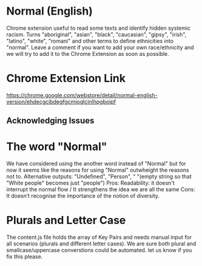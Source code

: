 # Normal (English)
Chrome extension useful to read some texts and identify hidden systemic racism. Turns "aboriginal", "asian", "black", "caucasian", "gipsy", "irish", "latino", "white", "romani" and other terms to define ethnicities into "normal". Leave a comment if you want to add your own race/ethnicity and we will try to add it to the Chrome Extension as soon as possible.

# Chrome Extension Link
https://chrome.google.com/webstore/detail/normal-english-version/ehdecgcibdegfgcmjoglcinlhpgboipf

## Acknowledging Issues
# The word "Normal"
We have considered using the another word instead of "Normal" but for now it seems like the reasons for using "Normal" outwheight the reasons not to.
Alternative outputs: "Undefined", "Person", " "(empty string so that "White people" becomes just "people")
Pros: 
Readability: it doesn't interrupt the normal flow / It strengthens the idea we are all the same
Cons: 
It doesn’t recognise the importance of the notion of diversity. 

# Plurals and Letter Case 
The content.js file holds the array of Key Pairs and needs manual input for all scenarios (plurals and different letter cases). We are sure both plural and smallcase/uppercase converstions could be automated. let us know if you  fix this please.


